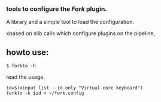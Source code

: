 ### tools to configure the _Fork_ plugin.

A library and a simple tool to load the configuration.

xbased on xlib calls which configure plugins on the pipeline,


## howto use:


    $ forkto -h

read the usage.


    id=$(xinput list --id-only "Virtual core keyboard")
    forkto -k $id < ~/fork.config
